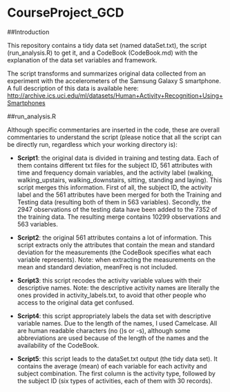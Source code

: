 CourseProject_GCD
=================

##Introduction

This repository contains a tidy data set (named dataSet.txt), the script (run_analysis.R) to get it, and a CodeBook (CodeBook.md) with the explanation of
the data set variables and framework.

The script transforms and summarizes original data collected from an experiment with the accelerometers of the Samsung Galaxy S smartphone. A full
description of this data is available here: http://archive.ics.uci.edu/ml/datasets/Human+Activity+Recognition+Using+Smartphones



##run_analysis.R

Although specific commentaries are inserted in the code, these are overall commentaries to understand the script (please notice that all the script can
be directly run, regardless which your working directory is):

* <b>Script1</b>: the original data is divided in training and testing data. Each of them contains different txt files for the subject ID, 561 attributes
with time and frequency domain variables, and the activity label (walking, walking_upstairs, walking_downstairs, sitting, standing and laying).
This script merges this information. First of all, the subject ID, the activity label and the 561 attributes have been merged for both the Training and
Testing data (resulting both of them in 563 variables). Secondly, the 2947 observations of the testing data have been added to the 7352 of the training
data. The resulting merge contains 10299 observations and 563 variables.

* <b>Script2</b>: the original 561 attributes contains a lot of information. This script extracts only the attributes that contain the mean and standard
deviation for the measurements (the CodeBook specifies what each variable represents).
Note: when extracting the measurements on the mean and standard deviation, meanFreq is not included.

* <b>Script3</b>: this script recodes the activity variable values with their descriptive names.
Note: the descriptive activity names are literally the ones provided in activity_labels.txt, to avoid that other people who access to the original data
get confused.

* <b>Script4</b>: this script appropriately labels the data set with descriptive variable names. Due to the length of the names, I used Camelcase. All are
 human readable characters (no ()s or -s), although some abbreviations are used because of the length of the names and the availability of the CodeBook.
 
* <b>Script5</b>: this script leads to the dataSet.txt output (the tidy data set). It contains the average (mean) of each variable for each activity and
subject combination. The first column is the activity type, followed by the subject ID (six types of activities, each of them with 30 records).

